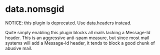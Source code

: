 data.nomsgid
============

NOTICE: this plugin is deprecated. Use data.headers instead.

Quite simply enabling this plugin blocks all mails lacking a Message-Id
header. This is an aggressive anti-spam measure, but since most mail systems
will add a Message-Id header, it tends to block a good chunk of abusive mail.
